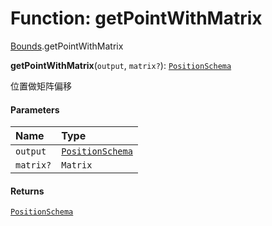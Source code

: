 # Function: getPointWithMatrix

[Bounds](/auto-docs/playground-react/modules/Bounds.md).getPointWithMatrix

**getPointWithMatrix**(`output`, `matrix?`): [`PositionSchema`](/auto-docs/playground-react/interfaces/PositionSchema.md)

位置做矩阵偏移

#### Parameters

| Name | Type |
| :------ | :------ |
| `output` | [`PositionSchema`](/auto-docs/playground-react/interfaces/PositionSchema.md) |
| `matrix?` | `Matrix` |

#### Returns

[`PositionSchema`](/auto-docs/playground-react/interfaces/PositionSchema.md)
